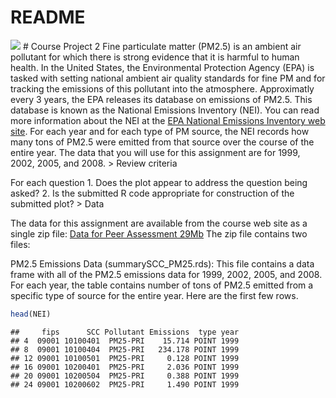 README
================

![](README_files/figure-gfm/unnamed-chunk-1-1.png)<!-- --> \# Course
Project 2 Fine particulate matter (PM2.5) is an ambient air pollutant
for which there is strong evidence that it is harmful to human health.
In the United States, the Environmental Protection Agency (EPA) is
tasked with setting national ambient air quality standards for fine PM
and for tracking the emissions of this pollutant into the atmosphere.
Approximatly every 3 years, the EPA releases its database on emissions
of PM2.5. This database is known as the National Emissions Inventory
(NEI). You can read more information about the NEI at the [EPA National
Emissions Inventory web
site](https://www3.epa.gov/ttn/chief/eiinformation.html). For each year
and for each type of PM source, the NEI records how many tons of PM2.5
were emitted from that source over the course of the entire year. The
data that you will use for this assignment are for 1999, 2002, 2005, and
2008. \> Review criteria

For each question 1. Does the plot appear to address the question being
asked? 2. Is the submitted R code appropriate for construction of the
submitted plot? \> Data

The data for this assignment are available from the course web site as a
single zip file: [Data for Peer
Assessment 29Mb](https://d396qusza40orc.cloudfront.net/exdata%2Fdata%2FNEI_data.zip)
The zip file contains two files:

PM2.5 Emissions Data (summarySCC\_PM25.rds): This file contains a data
frame with all of the PM2.5 emissions data for 1999, 2002, 2005, and
2008. For each year, the table contains number of tons of PM2.5 emitted
from a specific type of source for the entire year. Here are the first
few rows.

``` r
head(NEI)
```

    ##     fips      SCC Pollutant Emissions  type year
    ## 4  09001 10100401  PM25-PRI    15.714 POINT 1999
    ## 8  09001 10100404  PM25-PRI   234.178 POINT 1999
    ## 12 09001 10100501  PM25-PRI     0.128 POINT 1999
    ## 16 09001 10200401  PM25-PRI     2.036 POINT 1999
    ## 20 09001 10200504  PM25-PRI     0.388 POINT 1999
    ## 24 09001 10200602  PM25-PRI     1.490 POINT 1999
